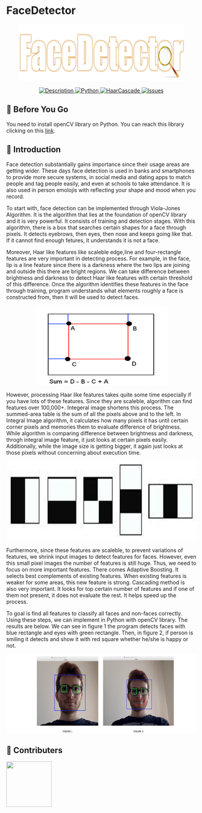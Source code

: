 # FaceDetector
<p align="center">
<a href = "https://github.com/yilmazvolkan/FaceDetector"><img 
<img src="https://github.com/yilmazvolkan/FaceDetector/blob/master/Res/faceDetector_logo.png" width="440" height="150"></a>
</p>

<p align="center">
    <a href="https://github.com/yilmazvolkan/FaceDetector/blob/master/README.md">
        <img src="https://img.shields.io/badge/DESCRIPTION-ONLINE-c2bc8c.svg"
             alt="Description">
    </a>
    <a href="https://github.com/yilmazvolkan/FaceDetector/blob/master/Res/face_recognition.py">
        <img src="https://img.shields.io/badge/Python-ONLINE-b1a86a.svg"
             alt="Python">
    </a>
    <a href="https://github.com/opencv/opencv/tree/master/data/haarcascades">
        <img src="https://img.shields.io/badge/HaarCascade-Link-988f50.svg"
             alt="HaarCascade">
    </a>
    <a href="https://github.com/yilmazvolkan/FaceDetector/issues?q=is%3Aissue+is%3Aclosed">
        <img src="https://img.shields.io/badge/ISSUES 3-CLOSED-827a44.svg"
             alt="Issues">
    </a>
</p>

## :flashlight: Before You Go

You need to install openCV library on Python. You can reach this library clicking on this [link](https://github.com/opencv/opencv).

## :tophat: Introduction

  Face detection substantially gains importance since their usage areas are getting wider. These days face detection is used in banks and smartphones to provide more secure systems, in social media and dating apps to match people and tag people easily, and even at schools to take attendance. It is also used in person emolojis with reflecting your shape and mood when you record.
  
To start with, face detection can be implemented through Viola-Jones Algorithm. It is the algorithm that lies at the foundation of openCV library and it is very powerful. It consists of training and detection stages. With this algorithm, there is a box that searches certain shapes for a face through pixels. It detects eyebrows, then eyes, then nose and keeps going like that. If it cannot find enough fetures, it understands it is not a face.

Moreover, Haar like features like scaleble edge,line and four-rectangle features are very important in detecting process. For example, in the face, lip is a line feature since there is a darkness where the two lips are joining and outside this there are bright regions. We can take difference between brightness and darkness to detect Haar like features with certain threshold of this difference. Once the algorithm identifies these features in the face through training, program understands what elements roughly a face is constructed from, then it will be used to detect faces.

<p align="center">
<a href = "https://github.com/yilmazvolkan/FaceDetector/blob/master/Res/integral_image_calc.png"><img 
<img src="https://github.com/yilmazvolkan/FaceDetector/blob/master/Res/integral_image_calc.png" width="350" height="210"></a>
</p>

However, processing Haar like features takes quite some time especially if you have lots of these features. Since they are scaleble, algorithm can find features over 100,000+. Integeral image shortens this process. The summed-area table is the sum of all the pixels above and to the left. In Integral Image algorithm, it calculates how many pixels it has until certain corner pixels and memories them to evaluate difference of brightness. While algorithm is comparing difference between brightness and darkness, throgh integral image feature, it just looks at certain pixels easily. Additionally, while the image size is getting bigger, it again just looks at those pixels without concerning about execution time.

<p align="center">
<a href = "https://github.com/yilmazvolkan/FaceDetector/blob/master/Res/haar_like_features.png"><img 
<img src="https://github.com/yilmazvolkan/FaceDetector/blob/master/Res/haar_like_features.png" width="650" height="210"></a>
</p>

Furthermore, since these features are scaleble, to prevent variations of features, we shrink input images to detect features for faces. However, even this small pixel images the number of features is still huge. Thus, we need to focus on more important features. There comes Adaptive Boosting. It selects best complements of existing features. When existing features is weaker for some areas, this new feature is strong. Cascading method is also very important. It looks for top certain number of features and if one of them not present, it does not evaluate the rest. It helps speed up the process.

To goal is find all features to classify all faces and non-faces correctly. Using these steps, we can implement in Python with openCV library. The results are below. We can see in figure 1 the program detects faces with blue rectangle and eyes with green rectangle. Then, in figure 2, if person is smiling it detects and show it with red square whether he/she is happy or not.

<p align="center">
<a href = "https://github.com/yilmazvolkan/FaceDetector/blob/master/Res/results%20.png"><img 
<img src="https://github.com/yilmazvolkan/FaceDetector/blob/master/Res/results%20.png" width="640" height="210"></a>
</p>

## :beers: Contributers


<p align="left">
<a href = "https://github.com/yilmazvolkan"><img 
<img src="https://avatars2.githubusercontent.com/u/28186366?s=400&v=4" width="120" height="120"></a>
</p>
